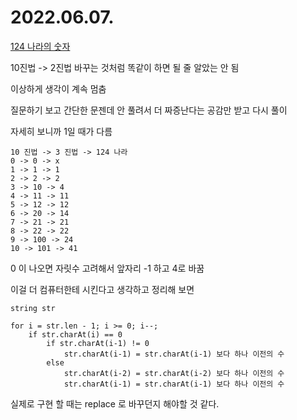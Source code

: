 # 2022.06.07.

[124 나라의 숫자](https://programmers.co.kr/learn/courses/30/lessons/12899)

10진법 -> 2진법 바꾸는 것처럼 똑같이 하면 될 줄 알았는 안 됨

이상하게 생각이 계속 멈춤

질문하기 보고 간단한 문젠데 안 풀려서 더 짜증난다는 공감만 받고 다시 풀이

자세히 보니까 1일 때가 다름
```
10 진법 -> 3 진법 -> 124 나라
0 -> 0 -> x
1 -> 1 -> 1
2 -> 2 -> 2
3 -> 10 -> 4
4 -> 11 -> 11
5 -> 12 -> 12
6 -> 20 -> 14
7 -> 21 -> 21
8 -> 22 -> 22
9 -> 100 -> 24
10 -> 101 -> 41
```

0 이 나오면 자릿수 고려해서 앞자리 -1 하고 4로 바꿈

이걸 더 컴퓨터한테 시킨다고 생각하고 정리해 보면

```
string str

for i = str.len - 1; i >= 0; i--;
    if str.charAt(i) == 0
        if str.charAt(i-1) != 0
            str.charAt(i-1) = str.charAt(i-1) 보다 하나 이전의 수 
        else 
            str.charAt(i-2) = str.charAt(i-2) 보다 하나 이전의 수
            str.charAt(i-1) = str.charAt(i-1) 보다 하나 이전의 수
```

실제로 구현 할 때는 replace 로 바꾸던지 해야할 것 같다. 

